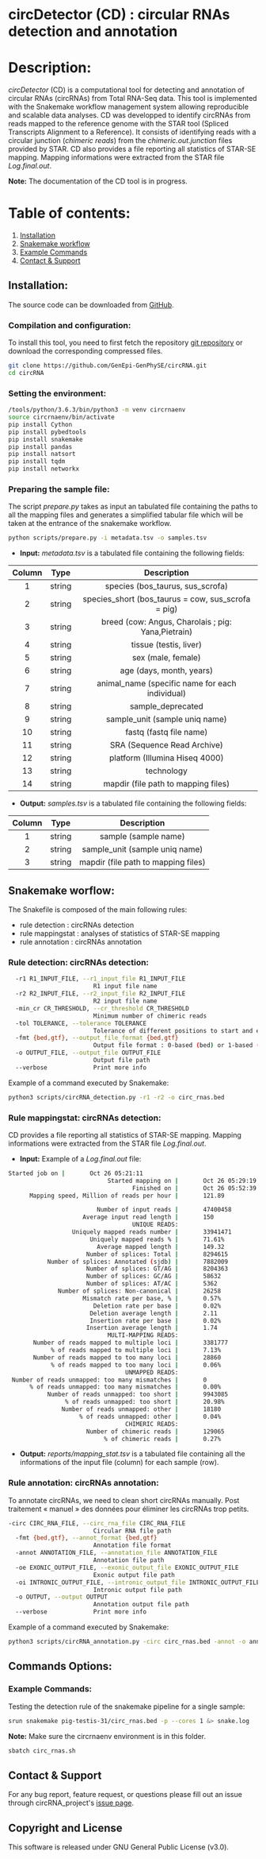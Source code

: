 circDetector (CD) : circular RNAs detection and annotation
===================

# Description:
*circDetector* (CD) is a computational tool for detecting and annotation of circular RNAs (circRNAs) from Total RNA-Seq data. This tool is implemented with the Snakemake workflow management system allowing reproducible and scalable data analyses.
CD was developped to identify circRNAs from reads mapped to the reference genome with the STAR tool (Spliced Transcripts Alignment to a Reference). It consists of identifying reads with a circular junction (*chimeric reads*) from the *chimeric.out.junction* files provided by STAR.
CD also provides a file reporting all statistics of STAR-SE mapping. Mapping informations were extracted from the STAR file *Log.final.out*.

**Note:** The documentation of the CD tool is in progress.

# Table of contents:
1. [Installation](#installation)
2. [Snakemake workflow](#snakemake-worflow)
3. [Example Commands](#example-commands)
4. [Contact & Support](#contact)

## Installation:
The source code can be downloaded from [GitHub](https://github.com/GenEpi-GenPhySE/circRNA.git).

### Compilation and configuration:
To install this tool, you need to first fetch the repository [git repository](https://github.com/ccerutti88/circRNA) or download the corresponding compressed files.

```bash
git clone https://github.com/GenEpi-GenPhySE/circRNA.git
cd circRNA
```

### Setting the environment:
```bash
/tools/python/3.6.3/bin/python3 -m venv circrnaenv
source circrnaenv/bin/activate
pip install Cython
pip install pybedtools
pip install snakemake
pip install pandas
pip install natsort
pip install tqdm
pip install networkx
```

### Preparing the sample file:
The script *prepare.py* takes as input an tabulated file containing the paths to all the mapping files and generates a simplified tabular file which will be taken at the entrance of the snakemake workflow.

```bash
python scripts/prepare.py -i metadata.tsv -o samples.tsv
```

* **Input:** *metadata.tsv* is a tabulated file containing the following fields:

|Column|Type  |Description                                                |
|:-----:|:----:|:----------------------------------------------------------:|
|1     |string|species (bos_taurus, sus_scrofa)                           |
|2     |string|species_short (bos_taurus = cow, sus_scrofa = pig) 		  |
|3     |string|breed (cow: Angus, Charolais ; pig: Yana,Pietrain)         |
|4     |string|tissue (testis, liver)  		                              |
|5     |string|sex (male, female)				                          |
|6     |string|age (days, month, years)  					              |
|7     |string|animal_name (specific name for each individual)            |
|8     |string|sample_deprecated     				                      |
|9     |string|sample_unit (sample uniq name)                             |
|10    |string|fastq (fastq file name)                                    |
|11    |string|SRA (Sequence Read Archive)                                |
|12    |string|platform (Illumina Hiseq 4000)                             |
|13    |string|technology   						                      |
|14    |string|mapdir (file path to mapping files)	                      |

* **Output:** *samples.tsv* is a tabulated file containing the following fields:

|Column|Type  |Description                                                |
|:-----:|:----:|:---------------------------------------------:|
|1     |string|sample (sample name)  |
|2     |string|sample_unit (sample uniq name)								   |
|3     |string|mapdir (file path to mapping files)					   |


## Snakemake worflow:

The Snakefile is composed of the main following rules:
- rule detection : circRNAs detection
- rule mappingstat : analyses of statistics of STAR-SE mapping
- rule annotation : circRNAs annotation

### Rule detection: circRNAs detection:

```bash
  -r1 R1_INPUT_FILE, --r1_input_file R1_INPUT_FILE
                        R1 input file name
  -r2 R2_INPUT_FILE, --r2_input_file R2_INPUT_FILE
                        R2 input file name
  -min_cr CR_THRESHOLD, --cr_threshold CR_THRESHOLD
                        Minimum number of chimeric reads
  -tol TOLERANCE, --tolerance TOLERANCE
                        Tolerance of different positions to start and end
  -fmt {bed,gtf}, --output_file_format {bed,gtf}
                        Output file format : 0-based (bed) or 1-based (gtf)
  -o OUTPUT_FILE, --output_file OUTPUT_FILE
                        Output file path
  --verbose             Print more info
```

Example of a command executed by Snakemake:
```bash
python3 scripts/circRNA_detection.py -r1 -r2 -o circ_rnas.bed
```

### Rule mappingstat: circRNAs detection:

CD provides a file reporting all statistics of STAR-SE mapping.
Mapping informations were extracted from the STAR file *Log.final.out*.

* **Input:** Example of a *Log.final.out* file:

```bash
Started job on |       Oct 26 05:21:11
                            Started mapping on |       Oct 26 05:29:19
                                   Finished on |       Oct 26 05:52:39
      Mapping speed, Million of reads per hour |       121.89

                         Number of input reads |       47400458
                     Average input read length |       150
                                   UNIQUE READS:
                  Uniquely mapped reads number |       33941471
                       Uniquely mapped reads % |       71.61%
                         Average mapped length |       149.32
                      Number of splices: Total |       8294615
           Number of splices: Annotated (sjdb) |       7882009
                      Number of splices: GT/AG |       8204363
                      Number of splices: GC/AG |       58632
                      Number of splices: AT/AC |       5362
              Number of splices: Non-canonical |       26258
                     Mismatch rate per base, % |       0.57%
                        Deletion rate per base |       0.02%
                       Deletion average length |       2.11
                       Insertion rate per base |       0.02%
                      Insertion average length |       1.74
                            MULTI-MAPPING READS:
       Number of reads mapped to multiple loci |       3381777
            % of reads mapped to multiple loci |       7.13%
       Number of reads mapped to too many loci |       28860
            % of reads mapped to too many loci |       0.06%
                                 UNMAPPED READS:
 Number of reads unmapped: too many mismatches |       0
      % of reads unmapped: too many mismatches |       0.00%
           Number of reads unmapped: too short |       9943085
                % of reads unmapped: too short |       20.98%
               Number of reads unmapped: other |       18180
                    % of reads unmapped: other |       0.04%
                                 CHIMERIC READS:
                      Number of chimeric reads |       129065
                           % of chimeric reads |       0.27%
```

* **Output:** *reports/mapping_stat.tsv* is a tabulated file containing all the informations of the input file (column) for each sample (row).

### Rule annotation: circRNAs annotation:

To annotate circRNAs, we need to clean short circRNAs manually. Post traitement « manuel » des données pour éliminer les circRNAs trop petits.

```bash
-circ CIRC_RNA_FILE, --circ_rna_file CIRC_RNA_FILE
                        Circular RNA file path
  -fmt {bed,gtf}, --annot_format {bed,gtf}
                        Annotation file format
  -annot ANNOTATION_FILE, --annotation_file ANNOTATION_FILE
                        Annotation file path
  -oe EXONIC_OUTPUT_FILE, --exonic_output_file EXONIC_OUTPUT_FILE
                        Exonic output file path
  -oi INTRONIC_OUTPUT_FILE, --intronic_output_file INTRONIC_OUTPUT_FILE
                        Intronic output file path
  -o OUTPUT, --output OUTPUT
                        Annotation output file path
  --verbose             Print more info
```

Example of a command executed by Snakemake:
```bash
python3 scripts/circRNA_annotation.py -circ circ_rnas.bed -annot -o annotation_circRNAs.tsv
```

## Commands Options:

### Example Commands:
Testing the detection rule of the snakemake pipeline for a single sample:

```bash
srun snakemake pig-testis-31/circ_rnas.bed -p --cores 1 &> snake.log
```

**Note:** Make sure the circrnaenv environment is in this folder.

```bash
sbatch circ_rnas.sh
```

## Contact & Support
For any bug report, feature request, or questions please fill out an issue through circRNA_project's [issue page](https://github.com/ccerutti88/circRNA/issues).

## Copyright and License
This software is released under GNU General Public License (v3.0).
